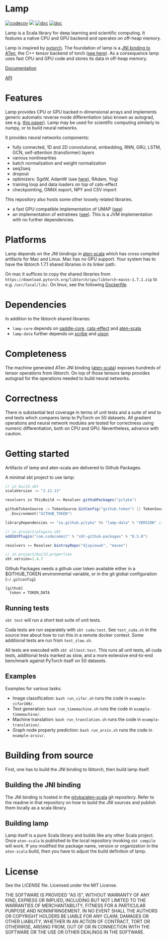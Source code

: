 # Lamp

[![codecov](https://codecov.io/gh/pityka/lamp/branch/master/graph/badge.svg)](https://codecov.io/gh/pityka/lamp)
[![](https://github.com/pityka/lamp/workflows/CI/badge.svg)](https://github.com/pityka/lamp/actions?query=workflow%3ACI)
[![doc](https://img.shields.io/badge/api-scaladoc-green)](https://pityka.github.io/lamp/api/lamp/index.html)
[![doc](https://img.shields.io/badge/docs-green)](https://pityka.github.io/lamp)

Lamp is a Scala library for deep learning and scientific computing. 
It features a native CPU and GPU backend and operates on off-heap memory. 

Lamp is inspired by [pytorch](https://pytorch.org/). 
The foundation of lamp is a [JNI binding to ATen](https://github.com/pityka/aten-scala), the C++ tensor backend of torch ([see here](https://pytorch.org/cppdocs/#aten])).
As a consequence lamp uses fast CPU and GPU code and stores its data in off-heap memory.

[Documentation](https://pityka.github.io/lamp)

[API](https://pityka.github.io/lamp/api/lamp/index.html)

# Features

Lamp provides CPU or GPU backed n-dimensional arrays and implements generic automatic reverse mode differentiation (also known as autograd, see e.g. [this paper](https://arxiv.org/pdf/1811.05031.pdf)). 
Lamp may be used for scientific computing similarly to numpy, or to build neural networks.

It provides neural networks components:

- fully connected, 1D and 2D convolutional, embedding, RNN, GRU, LSTM, GCN, self-attention (transformer) layers
- various nonlinearities
- batch normalization and weight normalization
- seq2seq
- dropout
- optimizers: SgdW, AdamW (see [here](https://arxiv.org/abs/1711.05101)), RAdam, Yogi
- training loop and data loaders on top of cats-effect
- checkpointing, ONNX export, NPY and CSV import

This repository also hosts some other loosely related libraries. 

- a fast GPU compatible implementation of UMAP ([see](https://arxiv.org/abs/1802.03426))
- an implementation of extratrees ([see](https://hal.archives-ouvertes.fr/hal-00341932)). This is a JVM implementation with no further dependencies.

# Platforms

Lamp depends on the JNI bindings in [aten-scala](https://github.com/pityka/aten-scala) which has cross compiled artifacts for Mac and Linux. Mac has no GPU support. Your system has to have the libtorch 1.7.1 shared libraries in its linker path.

On mac it suffices to copy the shared libraries from `https://download.pytorch.org/libtorch/cpu/libtorch-macos-1.7.1.zip` to e.g. `/usr/local/lib/`.
On linux, see the following [Dockerfile](https://github.com/pityka/aten-scala/blob/master/docker-runtime/Dockerfile).

# Dependencies

In addition to the libtorch shared libraries:
- `lamp-core` depends on [saddle-core](https://github.com/pityka/saddle), [cats-effect](https://github.com/typelevel/cats-effect) and [aten-scala](https://github.com/pityka/aten-scala)
- `lamp-data` further depends on [scribe](https://github.com/outr/scribe) and [ujson](https://github.com/lihaoyi/upickle)

# Completeness

The machine generated ATen JNI binding ([aten-scala](https://github.com/pityka/aten-scala)) exposes hundreds of tensor operations from libtorch. 
On top of those tensors lamp provides autograd for the operations needed to build neural networks.

# Correctness

There is substantial test coverage in terms of unit tests and a suite of end to end tests which compares lamp to PyTorch on 50 datasets. All gradient operations and neural network modules are tested for correctness using numeric differentiation, both on CPU and GPU. Nevertheless, advance with caution.

# Getting started

Artifacts of lamp and aten-scala are delivered to Github Packages. 

A minimal sbt project to use lamp:

```scala
// in build.sbt
scalaVersion := "2.12.13"

resolvers in ThisBuild += Resolver.githubPackages("pityka")

githubTokenSource := TokenSource.GitConfig("github.token") || TokenSource
  .Environment("GITHUB_TOKEN")

libraryDependencies += "io.github.pityka" %% "lamp-data" % "VERSION" // look at the github project page for version
```

```scala
// in project/plugins.sbt
addSbtPlugin("com.codecommit" % "sbt-github-packages" % "0.5.0")

resolvers += Resolver.bintrayRepo("djspiewak", "maven")
```

```scala
// in project/build.properties
sbt.version=1.4.7
```

Github Packages needs a github user token available either in a $GITHUB_TOKEN environmental variable, or in the git global configuration (`~/.gitconfig`): 
```gitconfig
[github]
  token = TOKEN_DATA
```


## Running tests

`sbt test` will run a short test suite of unit tests.

Cuda tests are run separately with `sbt cuda:test`. See `test_cuda.sh` in the source tree about how to run this in a remote docker context. Some additional tests are run from `test_slow.sh`.

All tests are executed with `sbt alltest:test`. This runs all unit tests, all cuda tests, additional tests marked as slow, and a more extensive end-to-end benchmark against PyTorch itself on 50 datasets.

## Examples

Examples for various tasks:

- Image classification: `bash run_cifar.sh` runs the code in `example-cifar100/`.
- Text generation: `bash run_timemachine.sh` runs the code in `example-timemachine/`.
- Machine translation: `bash run_translation.sh` runs the code in `example-translation/`.
- Graph node property prediction: `bash run_arxiv.sh` runs the code in `example-arxiv/`.

# Building from source

First, one has to build the JNI binding to libtorch, then build lamp itself.

## Building the JNI binding

The JNI binding is hosted in the [pityka/aten-scala](https://github.com/pityka/aten-scala) git repository.
Refer to the readme in that repository on how to build the JNI sources and publish them locally as a scala library.

## Building lamp

Lamp itself is a pure Scala library and builds like any other Scala project. 
Once `aten-scala` is published to the local repository invoking `sbt compile` will work.
If you modified the package name, version or organization in the `aten-scala` build, then you have to adjust the build definition of lamp.

# License

See the LICENSE file. Licensed under the MIT License.

THE SOFTWARE IS PROVIDED "AS IS", WITHOUT WARRANTY OF ANY KIND, EXPRESS OR
IMPLIED, INCLUDING BUT NOT LIMITED TO THE WARRANTIES OF MERCHANTABILITY,
FITNESS FOR A PARTICULAR PURPOSE AND NONINFRINGEMENT. IN NO EVENT SHALL THE
AUTHORS OR COPYRIGHT HOLDERS BE LIABLE FOR ANY CLAIM, DAMAGES OR OTHER
LIABILITY, WHETHER IN AN ACTION OF CONTRACT, TORT OR OTHERWISE, ARISING FROM,
OUT OF OR IN CONNECTION WITH THE SOFTWARE OR THE USE OR OTHER DEALINGS IN THE
SOFTWARE.
